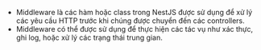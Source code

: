 - Middleware là các hàm hoặc class trong NestJS được sử dụng để xử lý các yêu cầu HTTP trước khi chúng được chuyển đến các controllers. 
- Middleware có thể được sử dụng để thực hiện các tác vụ như xác thực, ghi log, hoặc xử lý các trạng thái trung gian.
